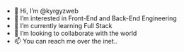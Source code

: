 - 👋 Hi, I’m @kyrgyzweb
- 👀 I’m interested in Front-End and Back-End Engineering
- 🌱 I’m currently learning Full Stack
- 💞️ I’m looking to collaborate with the world
- 📫 You can reach me over the inet..

<!---
kyrgyzweb/kyrgyzweb is a ✨ special ✨ repository because its `README.md` (this file) appears on your GitHub profile.
You can click the Preview link to take a look at your changes.
--->
